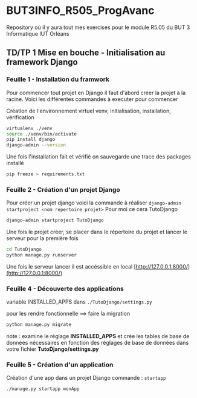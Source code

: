 # BUT3INFO_R505_ProgAvanc
Repository où il y aura tout mes exercises pour le module R5.05 du BUT 3 Informatique IUT Orléans

## TD/TP 1 Mise en bouche - Initialisation au framework Django
### Feuille 1 - Installation du framwork
Pour commencer tout projet en Django il faut d'abord creer la projet à la racine. 
Voici les différentes commandes à executer pour commencer

Création de l'environnement virtuel venv, initialisation, installation, vérification
```bash
virtualenv ./venv
source ./venv/bin/activate
pip install django
django-admin --version
```
Une fois l'installation fait et vérifié on sauvegarde une trace des packages installé

```bash 
pip freeze > requirements.txt
```

### Feuille 2 - Création d'un projet Django

Pour créer un projet django voici la commande à réaliser ```django-admin startproject <nom repertoire projet>```
Pour moi ce cera TutoDjango

```bash
django-admin startproject TutoDjango
```

Une fois le projet créer, se placer dans le répertoire du projet et lancer le serveur pour la première fois

```bash
cd TutoDjango
python manage.py runserver
```
Une fois le serveur lancer il est accéssible en local [http://127.0.0.1:8000/](http://127.0.0.1:8000/)

### Feuille 4 - Découverte des applications

variable INSTALLED_APPS dans `./TutoDjango/settings.py`

pour les rendre fonctionnelle ==> faire la migration 
```bash
python manage.py migrate
```
note : examine le réglage **INSTALLED_APPS** et crée les tables de base de données nécessaires en
fonction des réglages de base de données dans votre fichier **TutoDjango/settings.py**

### Feuille 5 - Création d'un application 

Création d'une app dans un projet Django commande : `startapp`

```bash
./manage.py startapp monApp
```

